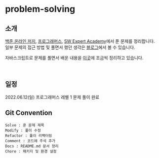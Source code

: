 # problem-solving

## 소개

[백준 온라인 저지](https://www.acmicpc.net/), [프로그래머스](https://programmers.co.kr/), [SW Expert Academy](https://swexpertacademy.com/main/main.do)에서 푼 문제를 정리합니다.  
일부 문제의 접근 방법 및 풀면서 했던 생각은 [블로그](https://anott.tistory.com/category/%EC%95%8C%EA%B3%A0%EB%A6%AC%EC%A6%98)에서 볼 수 있습니다.

자바스크립트로 문제를 풀면서 배운 내용을 [이곳](https://obvious-spade-e4e.notion.site/JS-7be3e8fe10f74b52b6deed3c68a473f6)에 조금씩 정리하고 있습니다.

<br />

## 일정

2022.06.12(일) 프로그래머스 레벨 1 문제 풀이 완료    

## Git Convention

```
Solve : 푼 문제 제목
Modify : 풀이 수정
Refactor : 풀이 리팩터링
Comment : 코드에 주석 추가
Docs : README.md 문서 정리
Chore : 패키지 및 환경 설정
```
